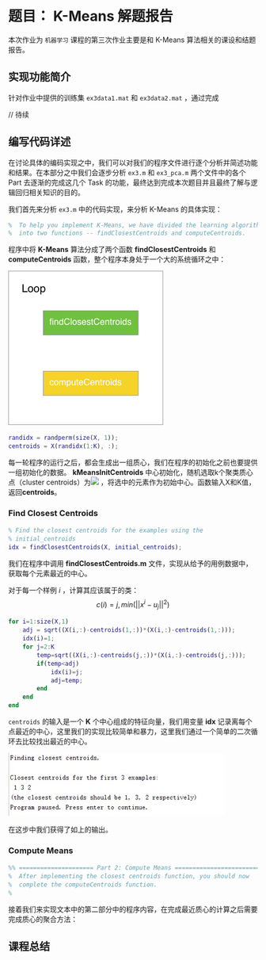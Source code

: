 # 题目： K-Means 解题报告

本次作业为 `机器学习` 课程的第三次作业主要是和 K-Means 算法相关的课设和结题报告。

## 实现功能简介

针对作业中提供的训练集 `ex3data1.mat` 和 `ex3data2.mat` ，通过完成

// 待续

## 编写代码详述

在讨论具体的编码实现之中，我们可以对我们的程序文件进行逐个分析并简述功能和结果。在本部分之中我们会逐步分析 `ex3.m` 和 `ex3_pca.m` 两个文件中的各个 Part 去逐渐的完成这几个 Task 的功能，最终达到完成本次题目并且最终了解与逻辑回归相关知识的目的。

我们首先来分析 `ex3.m` 中的代码实现，来分析 K-Means 的具体实现：

``` matlab
%  To help you implement K-Means, we have divided the learning algorithm 
%  into two functions -- findClosestCentroids and computeCentroids.
```

程序中将 **K-Means** 算法分成了两个函数 **findClosestCentroids** 和 **computeCentroids** 函数，整个程序本身处于一个大的系统循环之中：

![pic](./pic1.png)

``` matlab
randidx = randperm(size(X, 1));
centroids = X(randidx(1:K), :);
```

每一轮程序的运行之后，都会生成出一组质心，我们在程序的初始化之前也要提供一组初始化的数据。     **kMeansInitCentroids** 中心初始化，随机选取k个聚类质心点（cluster centroids）为![](http://images.cnblogs.com/cnblogs_com/jerrylead/201104/201104061601454064.png) ，将选中的元素作为初始中心。函数输入X和K值，返回**centroids**。

### Find Closest Centroids

``` matlab
% Find the closest centroids for the examples using the
% initial_centroids
idx = findClosestCentroids(X, initial_centroids);
```

我们在程序中调用 **findClosestCentroids.m** 文件，实现从给予的用例数据中，获取每个元素最近的中心。

对于每一个样例 $i$ ，计算其应该属于的类：
$$
c(i)  = j,min(||x^i −u_j||^2)
$$

``` matlab
for i=1:size(X,1)  
    adj = sqrt((X(i,:)-centroids(1,:))*(X(i,:)-centroids(1,:)));  
    idx(i)=1;  
    for j=2:K  
        temp=sqrt((X(i,:)-centroids(j,:))*(X(i,:)-centroids(j,:)));  
        if(temp<adj)  
            idx(i)=j;  
            adj=temp;  
        end  
    end 
end  
```

`centroids` 的输入是一个 **K** 个中心组成的特征向量，我们用变量 **idx** 记录离每个点最近的中心，这里我们的实现比较简单和暴力，这里我们通过一个简单的二次循环去比较找出最近的中心。

![lfkdsk](./lfkdsk.png)

在这步中我们获得了如上的输出。

### Compute Means

``` matlab
%% ===================== Part 2: Compute Means =========================
%  After implementing the closest centroids function, you should now
%  complete the computeCentroids function.
%
```

接着我们来实现文本中的第二部分中的程序内容，在完成最近质心的计算之后需要完成质心的聚合方法：





## 课程总结

